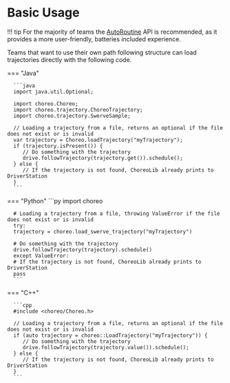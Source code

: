 # Basic Usage

!!! tip 
      For the majority of teams the [AutoRoutine](./auto-routines.md) API is recommended, as it provides a more user-friendly, batteries included experience.

Teams that want to use their own path following structure can load trajectories directly with the following code.

=== "Java"

      ```java
      import java.util.Optional;

      import choreo.Choreo;
      import choreo.trajectory.ChoreoTrajectory;
      import choreo.trajectory.SwerveSample;

      // Loading a trajectory from a file, returns an optional if the file does not exist or is invalid
      var trajectory = Choreo.loadTrajectory("myTrajectory");
      if (trajectory.isPresent()) {
         // Do something with the trajectory
         drive.followTrajectory(trajectory.get()).schedule();
      } else {
         // If the trajectory is not found, ChoreoLib already prints to DriverStation
      }
      ```

=== "Python"
      ```py
      import choreo

      # Loading a trajectory from a file, throwing ValueError if the file does not exist or is invalid
      try:
      trajectory = choreo.load_swerve_trajectory("myTrajectory")

      # Do something with the trajectory
      drive.followTrajectory(trajectory).schedule()
      except ValueError:
      # If the trajectory is not found, ChoreoLib already prints to DriverStation
      pass
      ```

=== "C++"

      ```cpp
      #include <choreo/Choreo.h>

      // Loading a trajectory from a file, returns an optional if the file does not exist or is invalid
      if (auto trajectory = choreo::LoadTrajectory("myTrajectory")) {
         // Do something with the trajectory
         drive.followTrajectory(trajectory.value()).schedule();
      } else {
         // If the trajectory is not found, ChoreoLib already prints to DriverStation
      }
      ```

